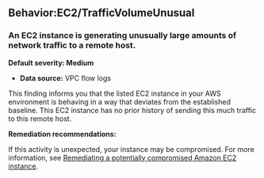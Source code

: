 Behavior:EC2/TrafficVolumeUnusual
---------------------------------

### An EC2 instance is generating unusually large amounts of network traffic to a remote host.

**Default severity: Medium**

* **Data source:** VPC flow logs

This finding informs you that the listed EC2 instance in your AWS environment is behaving in a way that deviates from the established baseline. This EC2 instance has no prior history of sending this much traffic to this remote host.

**Remediation recommendations:**

If this activity is unexpected, your instance may be compromised. For more information, see [Remediating a potentially compromised Amazon EC2 instance](https://docs.aws.amazon.com/guardduty/latest/ug/compromised-ec2.html).